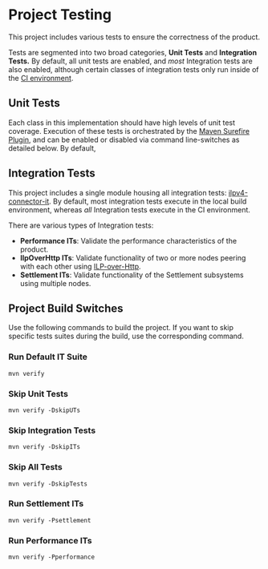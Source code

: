 # Project Testing

This project includes various tests to ensure the correctness of the product.

Tests are segmented into two broad categories, **Unit Tests** and **Integration Tests.** By default, all unit tests are enabled, and _most_ Integration tests are also enabled, although certain classes of integration tests only run inside of the [CI environment](https://circleci.com/gh/sappenin/java-ilpv4-connector).

## Unit Tests

Each class in this implementation should have high levels of unit test coverage. Execution of these tests is orchestrated by the [Maven Surefire Plugin](https://maven.apache.org/surefire/maven-surefire-plugin/), and can be enabled or disabled via command line-switches as detailed below. By default,

## Integration Tests

This project includes a single module housing all integration tests: [ilpv4-connector-it](https://github.com/sappenin/java-ilpv4-connector/tree/master/ilpv4-connector-it). By default, most integration tests execute in the local build environment, whereas _all_ Integration tests execute in the CI environment.

There are various types of Integration tests:

* **Performance ITs**: Validate the performance characteristics of the product.
* **IlpOverHttp ITs**: Validate functionality of two or more nodes peering with each other using [ILP-over-Http](https://github.com/interledger/rfcs/blob/master/0035-ilp-over-http/0035-ilp-over-http.md).
* **Settlement ITs**: Validate functionality of the Settlement subsystems using multiple nodes.

## Project Build Switches

Use the following commands to build the project. If you want to skip specific tests suites during the build, use the corresponding command.

### Run Default IT Suite

```text
mvn verify
```

### Skip Unit Tests

```text
mvn verify -DskipUTs
```

### Skip Integration Tests

```text
mvn verify -DskipITs
```

### Skip All Tests

```text
mvn verify -DskipTests
```

### Run Settlement ITs

```text
mvn verify -Psettlement
```

### Run Performance ITs

```text
mvn verify -Pperformance
```

